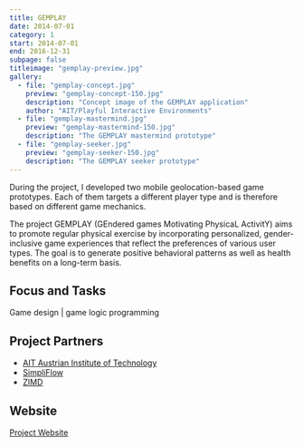 ```yaml
---
title: GEMPLAY
date: 2014-07-01
category: 1
start: 2014-07-01
end: 2016-12-31
subpage: false
titleimage: "gemplay-preview.jpg"
gallery:
  - file: "gemplay-concept.jpg"
    preview: "gemplay-concept-150.jpg"
    description: "Concept image of the GEMPLAY application"
    author: "AIT/Playful Interactive Environments"
  - file: "gemplay-mastermind.jpg"
    preview: "gemplay-mastermind-150.jpg"
    description: "The GEMPLAY mastermind prototype"
  - file: "gemplay-seeker.jpg"
    preview: "gemplay-seeker-150.jpg"
    description: "The GEMPLAY seeker prototype"
---
```


During the project, I developed two mobile geolocation-based game prototypes. Each of them targets a different player type and is therefore based on different game mechanics.

The project GEMPLAY (GEndered games Motivating PhysicaL ActivitY) aims to promote regular physical exercise by incorporating personalized, gender-inclusive game experiences that reflect the preferences of various user types. The goal is to generate positive behavioral patterns as well as health benefits on a long-term basis.

## Focus and Tasks
Game design | game logic programming

## Project Partners
* [AIT Austrian Institute of Technology](http://www.ait.ac.at/)
* [SimpliFlow](http://simpliflow.com/)
* [ZIMD](http://www.zimd.at/)

## Website
[Project Website](http://gemplay.at/)

